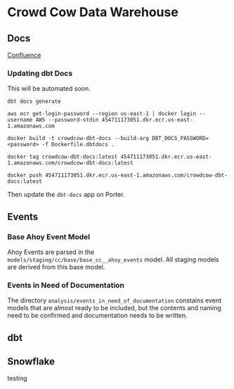 # Crowd Cow Data Warehouse

## Docs

[Confluence](https://crowdcow.atlassian.net/wiki/spaces/ED/pages/170623021/Data+Engineering)

### Updating dbt Docs

This will be automated soon.

`dbt docs generate`

`aws ecr get-login-password --region us-east-1 | docker login --username AWS --password-stdin 454711173051.dkr.ecr.us-east-1.amazonaws.com`

`docker build -t crowdcow-dbt-docs --build-arg DBT_DOCS_PASSWORD=<password> -f Dockerfile.dbtdocs .`

`docker tag crowdcow-dbt-docs:latest 454711173051.dkr.ecr.us-east-1.amazonaws.com/crowdcow-dbt-docs:latest`

`docker push 454711173051.dkr.ecr.us-east-1.amazonaws.com/crowdcow-dbt-docs:latest`

Then update the `dbt-docs` app on Porter.

## Events

### Base Ahoy Event Model

Ahoy Events are parsed in the `models/staging/cc/base/base_cc__ahoy_events` model. All staging models are derived from this base model.

### Events in Need of Documentation

The directory `analysis/events_in_need_of_documentation` constains event models that are almost ready to be included, but the contents and naming need to be confirmed and documentation needs to be written.

## dbt

## Snowflake

testing
